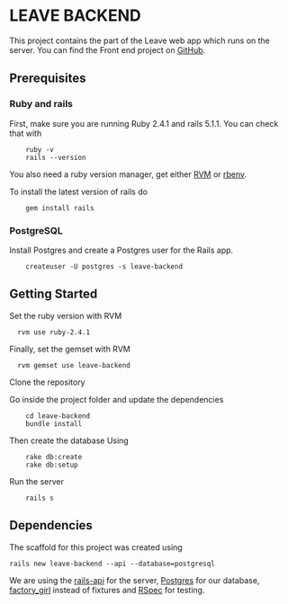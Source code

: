# LEAVE BACKEND

This project contains the part of the Leave web app which runs on the server.
You can find the Front end  project on [GitHub](https://git.thoughtworks.net/leave/leave-ui).

## Prerequisites

### Ruby and rails
First, make sure you are running Ruby 2.4.1 and rails 5.1.1. You can check that with

        ruby -v
        rails --version

You also need a ruby version manager, get either [RVM](https://rvm.io/) or [rbenv](https://github.com/rbenv/rbenv).

To install the latest version of rails do

        gem install rails

### PostgreSQL

Install Postgres and create a Postgres user for the Rails app.

        createuser -U postgres -s leave-backend


## Getting Started

Set the ruby version with RVM

      rvm use ruby-2.4.1

Finally, set the gemset with RVM

      rvm gemset use leave-backend


Clone the repository

Go inside the project folder and update the dependencies

        cd leave-backend
        bundle install

Then create the database Using

        rake db:create
        rake db:setup

Run the server

        rails s

<!---
Things you may want to cover:

* Ruby version

* System dependencies

* Configuration

* Database creation

* Database initialization

* How to run the test suite

* Services (job queues, cache servers, search engines, etc.)

* Deployment instructions

* ... --->

## Dependencies
The scaffold for this project was created using

    rails new leave-backend --api --database=postgresql

We are using the [rails-api](https://github.com/rails-api/rails-api) for the server,
[Postgres](http://postgresapp.com/) for our database,
[factory_girl](https://github.com/thoughtbot/factory_girl) instead of fixtures
and [RSpec](http://rspec.info/) for testing.
